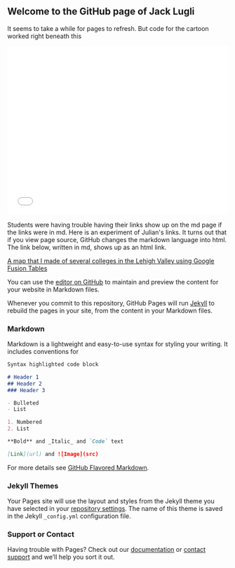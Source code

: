 ## Welcome to the GitHub page of Jack Lugli 

It seems to take a while for pages to refresh. But code for the cartoon worked right beneath this

<iframe src="//www.pixton.com/embed/p0rdc9lg" frameborder="0" width="100%" height="384" allowfullscreen></iframe>  

Students were having trouble having their links show up on the md page if the links were in md. Here is an experiment of Julian's links. It turns out that if you view page source, GitHub changes the markdown language into html. The link below, written in md, shows up as an html link.

[A map that I made of several colleges in the Lehigh Valley using Google Fusion Tables](https://julianlynn.github.io/map.html)

You can use the [editor on GitHub](https://github.com/JackLugli/jacklugli.github.io/edit/master/README.md) to maintain and preview the content for your website in Markdown files.

Whenever you commit to this repository, GitHub Pages will run [Jekyll](https://jekyllrb.com/) to rebuild the pages in your site, from the content in your Markdown files.

### Markdown

Markdown is a lightweight and easy-to-use syntax for styling your writing. It includes conventions for

```markdown
Syntax highlighted code block

# Header 1
## Header 2
### Header 3

- Bulleted
- List

1. Numbered
2. List

**Bold** and _Italic_ and `Code` text

[Link](url) and ![Image](src)
```

For more details see [GitHub Flavored Markdown](https://guides.github.com/features/mastering-markdown/).

### Jekyll Themes

Your Pages site will use the layout and styles from the Jekyll theme you have selected in your [repository settings](https://github.com/JackLugli/jacklugli.github.io/settings). The name of this theme is saved in the Jekyll `_config.yml` configuration file.

### Support or Contact

Having trouble with Pages? Check out our [documentation](https://help.github.com/categories/github-pages-basics/) or [contact support](https://github.com/contact) and we’ll help you sort it out.
